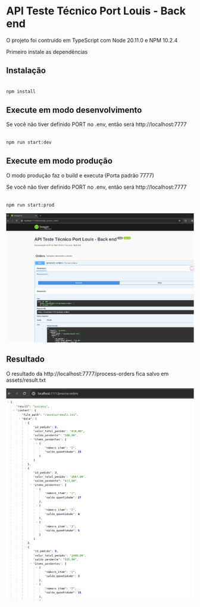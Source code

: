 # API Teste Técnico Port Louis - Back end

O projeto foi contruido em TypeScript com Node 20.11.0 e NPM 10.2.4

Primeiro instale as dependências

## Instalação

```bash

npm install

```

## Execute em modo desenvolvimento

Se você não tiver definido PORT no .env, então será http://localhost:7777

```bash

npm run start:dev

```

## Execute em modo produção

O modo produção faz o build e executa (Porta padrão 7777)

Se você não tiver definido PORT no .env, então será http://localhost:7777

```bash

npm run start:prod

```

![Swagger](documentation/printscreen/swagger.png)

## Resultado

O resultado da http://localhost:7777/process-orders fica salvo em assets/result.txt

![Resultado](documentation/printscreen/result.png)